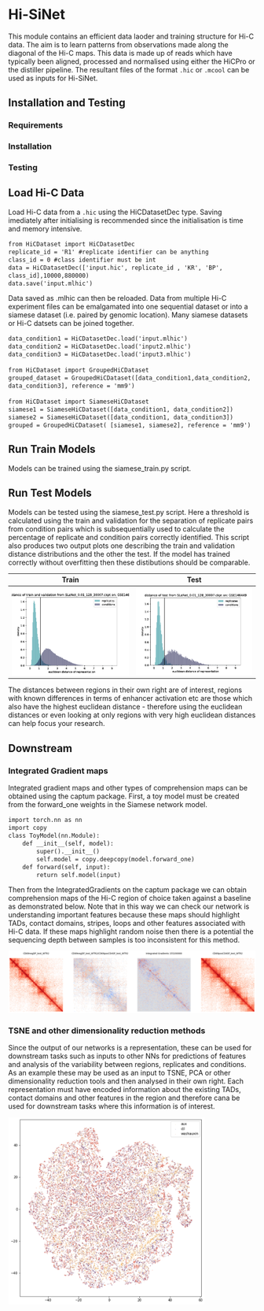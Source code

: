 # Hi-SiNet
This module contains an efficient data laoder and training structure for Hi-C data. The aim is to learn patterns from observations made along the diagonal of the Hi-C maps. This data is made up of reads which have typically been aligned, processed and normalised using either the HiCPro or the distiller pipeline. The resultant files of the format `.hic` or `.mcool` can be used as inputs for Hi-SiNet. 

## Installation and Testing

### Requirements 

### Installation 

### Testing 

## Load Hi-C Data 
Load Hi-C data from a `.hic` using the HiCDatasetDec type. Saving imediately after initialising is recommended since the initialisation is time and memory intensive.

```
from HiCDataset import HiCDatasetDec
replicate_id = 'R1' #replicate identifier can be anything  
class_id = 0 #class identifier must be int 
data = HiCDatasetDec(['input.hic', replicate_id , 'KR', 'BP', class_id],10000,880000)
data.save('input.mlhic')
```
Data saved as .mlhic can then be reloaded. Data from multiple Hi-C experiment files can be emalgamated into one sequential dataset or into a siamese dataset (i.e. paired by genomic location). Many siamese datasets or Hi-C datsets can be joined together. 

```
data_condition1 = HiCDatasetDec.load('input.mlhic')
data_condition2 = HiCDatasetDec.load('input2.mlhic')
data_condition3 = HiCDatasetDec.load('input3.mlhic')

from HiCDataset import GroupedHiCDataset
grouped_dataset = GroupedHiCDataset([data_condition1,data_condition2, data_condition3], reference = 'mm9')

from HiCDataset import SiameseHiCDataset
siamese1 = SiameseHiCDataset([data_condition1, data_condition2]) 
siamese2 = SiameseHiCDataset([data_condition1, data_condition3])
grouped = GroupedHiCDataset( [siamese1, siamese2], reference = 'mm9')

```

## Run Train Models 
Models can be trained using the siamese_train.py script. 

## Run Test Models

Models can be tested using the siamese_test.py script. Here a threshold is calculated using the train and validation for the separation of replicate pairs from condition pairs which is subsequentially used to calculate the percentage of replicate and condition pairs correctly identified. This script also produces two output plots one describing the train and validation distance distributions and the other the test. If the model has trained correctly without overfitting then these distibutions should be comparable. 

| Train |  Test |
| ------ | ------ |
| ![](output_example/train_dist.png)  | ![](output_example/test_dist.png)|

The distances between regions in their own right are of interest, regions with known differences in terms of enhancer activation etc are those which also have the highest euclidean distance - therefore using the euclidean distances or even looking at only regions with very high euclidean distances can help focus your research. 

## Downstream

### Integrated Gradient maps
Integrated gradient maps and other types of comprehension maps can be obtained using the captum package. First, a toy model must be created from the forward_one weights in the Siamese network model. 

```
import torch.nn as nn
import copy
class ToyModel(nn.Module):
    def __init__(self, model):
        super().__init__()
        self.model = copy.deepcopy(model.forward_one)
    def forward(self, input):
        return self.model(input)

```
Then from the IntegratedGradients on the captum package we can obtain comprehension maps of the Hi-C region of choice taken against a baseline as demonstrated below. Note that in this way we can check our network is understanding important features because these maps should highlight TADs, contact domains, stripes, loops and other features associated with Hi-C data. If these maps highlight random noise then there is a potential the sequencing depth between samples is too inconsistent for this method. 

![](output_example/tcell_development.png)

### TSNE and other dimensionality reduction methods 
Since the output of our networks is a representation, these can be used for downstream tasks such as inputs to other NNs for predictions of features and analysis of the variability between regions, replicates and conditions. As an example these may be used as an input to TSNE, PCA or other dimensionality reduction tools and then analysed in their own right. Each representation must have encoded information about the existing TADs, contact domains and other features in the region and therefore cana be used for downstream tasks where this information is of interest. 

<img src="output_example/downstream.png" width="400">



<!--- With data taken from .hic juicer dump files at 10kb, this repo produces small 880kb cleaned images which are partially overlapping from the diagonal on 
three biological phenotypes. The phenotypes are Wild Type, CTCF knockout and Rad21, CTCF double knockout and are all taken from mouse double positive thymocytes. 
The data is cleanded using split_files which is designed in order to minimize memory usage. The data can then bee loaded as a HiCclass dataset. 

The trained CNN is 78% accurate on the test chromosome (chr2), this data has been used in order to produce saliency maps by calling 

```
from torch_plus import visualisation
from plot_visualisations import quickplot_all_reps

GBP = visualisation.Guided(model) #visualisation.Vanilla(model) 
quickplot_all_reps(dataset,'chr2', index, GBP)
```
Where index is the position in chromosome - start position of the hic file in kb divided by 110000.

The aim of this work is to provide biological insights on differences between phenotypes  

## Results 
The outcome is very clear distances identified by the classifier as being of interest. Left to right the images displayed show the saliency map, the HiC map and 
the saliency map overlayed onto the Hi-C map. Top to bottom the images are wild type, CTCF knockout and CTCF, Rad21 Knockout.

![](output_example/Picture_1.png)

This behaviour is replicable across many regions

|  |  |
| ------ | ------ |
| ![](output_example/Picture_2.png)  | ![](output_example/Picture_3.png) |
| ![](output_example/Picture_1.png)  | ![](output_example/Picture_4.png) | --->
